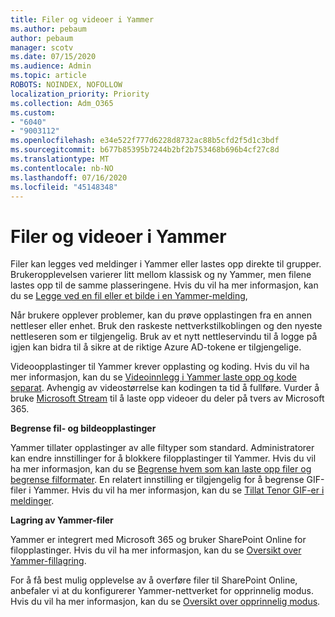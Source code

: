 ```yaml
---
title: Filer og videoer i Yammer
ms.author: pebaum
author: pebaum
manager: scotv
ms.date: 07/15/2020
ms.audience: Admin
ms.topic: article
ROBOTS: NOINDEX, NOFOLLOW
localization_priority: Priority
ms.collection: Adm_O365
ms.custom:
- "6040"
- "9003112"
ms.openlocfilehash: e34e522f777d6228d8732ac88b5cfd2f5d1c3bdf
ms.sourcegitcommit: b677b85395b7244b2bf2b753468b696b4cf27c8d
ms.translationtype: MT
ms.contentlocale: nb-NO
ms.lasthandoff: 07/16/2020
ms.locfileid: "45148348"
---
```

# <a name="files-and-videos-in-yammer"></a>Filer og videoer i Yammer

Filer kan legges ved meldinger i Yammer eller lastes opp direkte til grupper. Brukeropplevelsen varierer litt mellom klassisk og ny Yammer, men filene lastes opp til de samme plasseringene. Hvis du vil ha mer informasjon, kan du se [Legge ved en fil eller et bilde i en Yammer-melding](https://support.microsoft.com/office/attach-a-file-or-image-to-a-yammer-message-f576d4d1-ad66-4ce4-9c43-46cf75978dbf),  

Når brukere opplever problemer, kan du prøve opplastingen fra en annen nettleser eller enhet. Bruk den raskeste nettverkstilkoblingen og den nyeste nettleseren som er tilgjengelig. Bruk av et nytt nettleservindu til å logge på igjen kan bidra til å sikre at de riktige Azure AD-tokene er tilgjengelige.

Videoopplastinger til Yammer krever opplasting og koding. Hvis du vil ha mer informasjon, kan du se [Videoinnlegg i Yammer laste opp og kode separat](https://support.microsoft.com/office/video-posts-in-yammer-upload-and-encode-separately-5b3a348e-3a0a-4c4b-95b1-eabdf245ba25). Avhengig av videostørrelse kan kodingen ta tid å fullføre. Vurder å bruke [Microsoft Stream](https://docs.microsoft.com/stream/overview) til å laste opp videoer du deler på tvers av Microsoft 365.

**Begrense fil- og bildeopplastinger**

Yammer tillater opplastinger av alle filtyper som standard. Administratorer kan endre innstillinger for å blokkere filopplastinger til Yammer. Hvis du vil ha mer informasjon, kan du se [Begrense hvem som kan laste opp filer og begrense filformater](https://docs.microsoft.com/yammer/configure-your-yammer-network/configure-yammer#restrict-who-can-upload-files-and-limit-file-formats). En relatert innstilling er tilgjengelig for å begrense GIF-filer i Yammer. Hvis du vil ha mer informasjon, kan du se [Tillat Tenor GIF-er i meldinger](https://docs.microsoft.com/yammer/configure-your-yammer-network/configure-yammer#allow-tenor-gifs-in-messages).

**Lagring av Yammer-filer**

Yammer er integrert med Microsoft 365 og bruker SharePoint Online for filopplastinger. Hvis du vil ha mer informasjon, kan du se [Oversikt over Yammer-fillagring](https://docs.microsoft.com/yammer/get-started-with-yammer/file-storage). 

For å få best mulig opplevelse av å overføre filer til SharePoint Online, anbefaler vi at du konfigurerer Yammer-nettverket for opprinnelig modus. Hvis du vil ha mer informasjon, kan du se [Oversikt over opprinnelig modus](https://docs.microsoft.com/yammer/configure-your-yammer-network/overview-native-mode). 